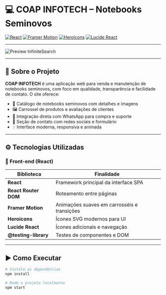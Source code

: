 # 💻 COAP INFOTECH – Notebooks Seminovos

[![React](https://img.shields.io/badge/React-19.1.0-61dafb?style=for-the-badge&logo=react)](https://react.dev/)
[![Framer Motion](https://img.shields.io/badge/Framer_Motion-12.15.0-black?style=for-the-badge&logo=framer)](https://www.framer.com/motion/)
[![Heroicons](https://img.shields.io/badge/Heroicons-2.2.0-blue?style=for-the-badge&logo=heroicons)](https://heroicons.com/)
[![Lucide React](https://img.shields.io/badge/Lucide-0.511.0-0ea5e9?style=for-the-badge&logo=lucide)](https://lucide.dev/)

---
![Preview InfiniteSearch](frontend/public/preview.png)

---

## 🧠 Sobre o Projeto

**COAP INFOTECH** é uma aplicação web para venda e manutenção de notebooks seminovos, com foco em qualidade, transparência e facilidade de contato. O site oferece:

- 🎯 Catálogo de notebooks seminovos com detalhes e imagens
- 🖼️ Carrossel de produtos e avaliações de clientes
- 📱 Integração direta com WhatsApp para compra e suporte
- 📢 Seção de contato com redes sociais e formulário
- 💡 Interface moderna, responsiva e animada

---

## ⚙️ Tecnologias Utilizadas

### 🎨 Front-end (React)

| Biblioteca         | Finalidade                                      |
|--------------------|-------------------------------------------------|
| **React**          | Framework principal da interface SPA            |
| **React Router DOM** | Roteamento entre páginas                       |
| **Framer Motion**  | Animações suaves em carrosséis e transições     |
| **Heroicons**      | Ícones SVG modernos para UI                     |
| **Lucide React**   | Ícones adicionais e navegação                   |
| **@testing-library** | Testes de componentes e DOM                    |

---

## ▶️ Como Executar

```bash
# Instale as dependências
npm install

# Rode o projeto localmente
npm start

